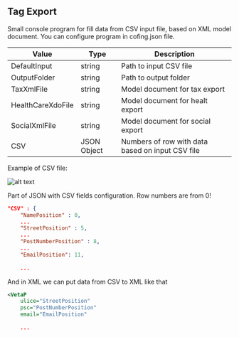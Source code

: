 ## Tag Export 

Small console program for fill data from CSV input file, based on XML model document. You can configure program in cofing.json file.

| Value | Type | Description |
|-------|------|-------------|
|DefaultInput|string|Path to input CSV file|
|OutputFolder|string|Path to output folder| 
|TaxXmlFile|string|Model document for tax export|
|HealthCareXdoFile|string|Model document for healt export|
|SocialXmlFile|string|Model document for social export|
|CSV|JSON Object|Numbers of row with data based on input CSV file|

Example of CSV file: 

![alt text](https://github.com/vasekzdvihal/tax-export/blob/master/TaxExport.Console.UI/Resources/Capture.PNG, "CSV Example")


Part of JSON with CSV fields configuration. Row numbers are from 0!
```json
"CSV" : {
    "NamePosition" : 0,
    ...
    "StreetPosition" : 5,
    ...
    "PostNumberPosition" : 8,
    ...
    "EmailPosition": 11,
    
    ...
```

And in XML we can put data from CSV to XML like that
```xml
<VetaP
    ulice="StreetPosition" 
    psc="PostNumberPosition" 
    email="EmailPosition" 
    
    ...
```
